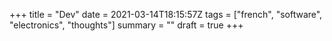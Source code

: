 +++
title = "Dev"
date = 2021-03-14T18:15:57Z
tags = ["french", "software", "electronics", "thoughts"]
summary = ""
draft = true
+++

<!--more-->